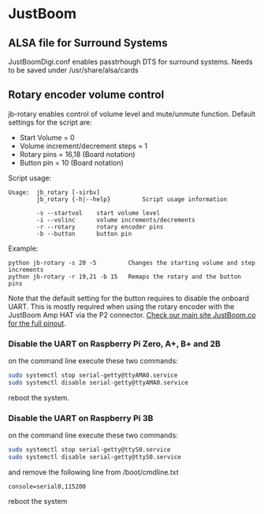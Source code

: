 # JustBoom
## ALSA file for Surround Systems
JustBoomDigi.conf enables passtrhough DTS for surround systems. Needs to be saved under /usr/share/alsa/cards

## Rotary encoder volume control
jb-rotary enables control of volume level and mute/unmute function. Default settings for the script are:
* Start Volume = 0
* Volume increment/decrement steps = 1
* Rotary pins = 16,18 (Board notation)
* Button pin = 10 (Board notation)

Script usage:
```
Usage:  jb_rotary [-sirbv]
        jb_rotary {-h|--help}         Script usage information

        -s --startvol    start volume level
        -i --volinc      volume increments/decrements
        -r --rotary      rotary encoder pins
        -b --button      button pin
```
Example:

```
python jb-rotary -s 20 -5         Changes the starting volume and step increments
python jb-rotary -r 19,21 -b 15   Remaps the rotary and the button pins
```

Note that the default setting for the button requires to disable the onboard UART. This is mostly required when using the rotary encoder with the JustBoom Amp HAT via the P2 connector. [Check our main site JustBoom.co for the full pinout](https://www.justboom.co/technical-guides/boards-pinout/).

### Disable the UART on Raspberry Pi Zero, A+, B+ and 2B
on the command line execute these two commands:
``` bash
sudo systemctl stop serial-getty@ttyAMA0.service
sudo systemctl disable serial-getty@ttyAMA0.service
```
reboot the system.

### Disable the UART on Raspberry Pi 3B
on the command line execute these two commands:
``` bash
sudo systemctl stop serial-getty@ttyS0.service
sudo systemctl disable serial-getty@ttyS0.service
```
and remove the following line from /boot/cmdline.txt
```
console=serial0,115200
```
reboot the system
